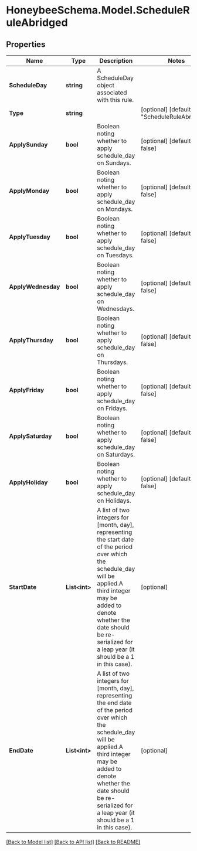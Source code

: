 
# HoneybeeSchema.Model.ScheduleRuleAbridged

## Properties

Name | Type | Description | Notes
------------ | ------------- | ------------- | -------------
**ScheduleDay** | **string** | A ScheduleDay object associated with this rule. | 
**Type** | **string** |  | [optional] [default to "ScheduleRuleAbridged"]
**ApplySunday** | **bool** | Boolean noting whether to apply schedule_day on Sundays. | [optional] [default to false]
**ApplyMonday** | **bool** | Boolean noting whether to apply schedule_day on Mondays. | [optional] [default to false]
**ApplyTuesday** | **bool** | Boolean noting whether to apply schedule_day on Tuesdays. | [optional] [default to false]
**ApplyWednesday** | **bool** | Boolean noting whether to apply schedule_day on Wednesdays. | [optional] [default to false]
**ApplyThursday** | **bool** | Boolean noting whether to apply schedule_day on Thursdays. | [optional] [default to false]
**ApplyFriday** | **bool** | Boolean noting whether to apply schedule_day on Fridays. | [optional] [default to false]
**ApplySaturday** | **bool** | Boolean noting whether to apply schedule_day on Saturdays. | [optional] [default to false]
**ApplyHoliday** | **bool** | Boolean noting whether to apply schedule_day on Holidays. | [optional] [default to false]
**StartDate** | **List&lt;int&gt;** | A list of two integers for [month, day], representing the start date of the period over which the schedule_day will be applied.A third integer may be added to denote whether the date should be re-serialized for a leap year (it should be a 1 in this case). | [optional] 
**EndDate** | **List&lt;int&gt;** | A list of two integers for [month, day], representing the end date of the period over which the schedule_day will be applied.A third integer may be added to denote whether the date should be re-serialized for a leap year (it should be a 1 in this case). | [optional] 

[[Back to Model list]](../README.md#documentation-for-models)
[[Back to API list]](../README.md#documentation-for-api-endpoints)
[[Back to README]](../README.md)

